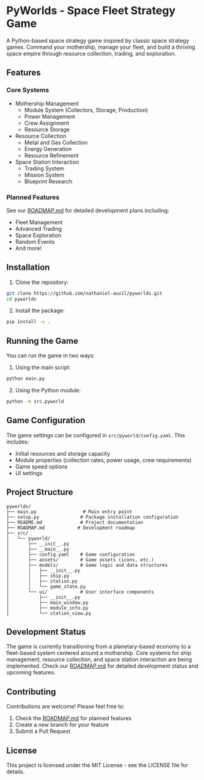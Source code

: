 # PyWorlds - Space Fleet Strategy Game

A Python-based space strategy game inspired by classic space strategy games. Command your mothership, manage your fleet, and build a thriving space empire through resource collection, trading, and exploration.

## Features

### Core Systems
- Mothership Management
  - Module System (Collectors, Storage, Production)
  - Power Management
  - Crew Assignment
  - Resource Storage
- Resource Collection
  - Metal and Gas Collection
  - Energy Generation
  - Resource Refinement
- Space Station Interaction
  - Trading System
  - Mission System
  - Blueprint Research

### Planned Features
See our [ROADMAP.md](ROADMAP.md) for detailed development plans including:
- Fleet Management
- Advanced Trading
- Space Exploration
- Random Events
- And more!

## Installation

1. Clone the repository:
```bash
git clone https://github.com/nathaniel-auvil/pyworlds.git
cd pyworlds
```

2. Install the package:
```bash
pip install -e .
```

## Running the Game

You can run the game in two ways:

1. Using the main script:
```bash
python main.py
```

2. Using the Python module:
```bash
python -m src.pyworld
```

## Game Configuration

The game settings can be configured in `src/pyworld/config.yaml`. This includes:
- Initial resources and storage capacity
- Module properties (collection rates, power usage, crew requirements)
- Game speed options
- UI settings

## Project Structure

```
pyworlds/
├── main.py                 # Main entry point
├── setup.py               # Package installation configuration
├── README.md              # Project documentation
├── ROADMAP.md            # Development roadmap
├── src/
│   └── pyworld/
│       ├── __init__.py
│       ├── __main__.py
│       ├── config.yaml    # Game configuration
│       ├── assets/        # Game assets (icons, etc.)
│       ├── models/        # Game logic and data structures
│       │   ├── __init__.py
│       │   ├── ship.py
│       │   ├── station.py
│       │   └── game_state.py
│       └── ui/            # User interface components
│           ├── __init__.py
│           ├── main_window.py
│           ├── module_info.py
│           └── station_view.py
```

## Development Status

The game is currently transitioning from a planetary-based economy to a fleet-based system centered around a mothership. Core systems for ship management, resource collection, and space station interaction are being implemented. Check our [ROADMAP.md](ROADMAP.md) for detailed development status and upcoming features.

## Contributing

Contributions are welcome! Please feel free to:
1. Check the [ROADMAP.md](ROADMAP.md) for planned features
2. Create a new branch for your feature
3. Submit a Pull Request

## License

This project is licensed under the MIT License - see the LICENSE file for details. 